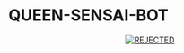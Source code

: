 # QUEEN-SENSAI-BOT

<p align="center">
 <a href="#"><img title="REJECTED" src="https://img.shields.io/badge/ALEXA TEAM-green?colorA=%23ff0000&colorB=%23017e40&style=for-the-badge"></a>
</p>

